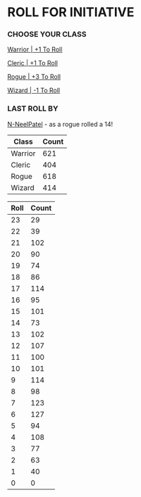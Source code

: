 # ROLL FOR INITIATIVE
### CHOOSE YOUR CLASS

[Warrior | +1 To Roll](https://github.com/benjaminsampica/benjaminsampica/issues/new?title=roll%7Cwarrior&body=Just+click+%27Submit+new+issue%27.)

[Cleric | +1 To Roll](https://github.com/benjaminsampica/benjaminsampica/issues/new?title=roll%7Ccleric&body=Just+click+%27Submit+new+issue%27.)

[Rogue | +3 To Roll](https://github.com/benjaminsampica/benjaminsampica/issues/new?title=roll%7Crogue&body=Just+click+%27Submit+new+issue%27.)

[Wizard | -1 To Roll](https://github.com/benjaminsampica/benjaminsampica/issues/new?title=roll%7Cwizard&body=Just+click+%27Submit+new+issue%27.)
### LAST ROLL BY
[N-NeelPatel](https://www.github.com/N-NeelPatel) - as a rogue rolled a 14!

|Class|Count|
|-|-|
|Warrior|621|
|Cleric|404|
|Rogue|618|
|Wizard|414|

|Roll|Count|
|-|-|
|23|29
|22|39
|21|102
|20|90
|19|74
|18|86
|17|114
|16|95
|15|101
|14|73
|13|102
|12|107
|11|100
|10|101
|9|114
|8|98
|7|123
|6|127
|5|94
|4|108
|3|77
|2|63
|1|40
|0|0
